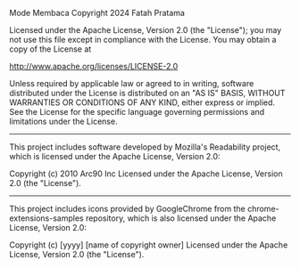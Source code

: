 Mode Membaca
Copyright 2024 Fatah Pratama

Licensed under the Apache License, Version 2.0 (the "License");
you may not use this file except in compliance with the License.
You may obtain a copy of the License at

   http://www.apache.org/licenses/LICENSE-2.0

Unless required by applicable law or agreed to in writing, software
distributed under the License is distributed on an "AS IS" BASIS,
WITHOUT WARRANTIES OR CONDITIONS OF ANY KIND, either express or implied.
See the License for the specific language governing permissions and
limitations under the License.

---

This project includes software developed by Mozilla's Readability project, which is licensed under the Apache License, Version 2.0:

   Copyright (c) 2010 Arc90 Inc
   Licensed under the Apache License, Version 2.0 (the "License").

---

This project includes icons provided by GoogleChrome from the chrome-extensions-samples repository, which is also licensed under the Apache License, Version 2.0:

   Copyright (c) [yyyy] [name of copyright owner]
   Licensed under the Apache License, Version 2.0 (the "License").
